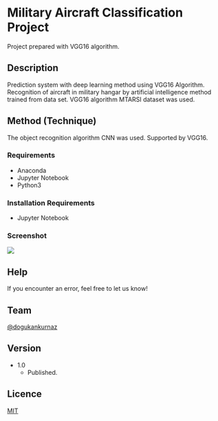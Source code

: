 # Military Aircraft Classification Project

Project prepared with VGG16 algorithm.

## Description

Prediction system with deep learning method using VGG16 Algorithm. Recognition of aircraft in military hangar by artificial intelligence method trained from data set. VGG16 algorithm MTARSI dataset was used.


## Method (Technique)
The object recognition algorithm CNN was used. Supported by VGG16.

### Requirements

* Anaconda
* Jupyter Notebook
* Python3


### Installation Requirements

* Jupyter Notebook

### Screenshot

![](13zhh7k.png)


## Help

If you encounter an error, feel free to let us know!


## Team
 
 [@dogukankurnaz](https://github.com/dogukankurnaz)
 
 
## Version


* 1.0
    * Published.


## Licence
[MIT](https://choosealicense.com/licenses/mit/)



